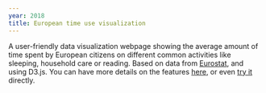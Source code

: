 ```yaml
---
year: 2018
title: European time use visualization
---
```


A user-friendly data visualization webpage showing the average amount of time spent by European citizens on different common activities like sleeping, household care or reading. Based on data from [Eurostat](http://appsso.eurostat.ec.europa.eu/nui/show.do?dataset=tus_00week&lang=en), and using D3.js. You can have more details on the features [here](assets/pdf/igr204-poster.pdf), or even [try it](http://www.zhufangda.com/IGR204_Visualization/#) directly.